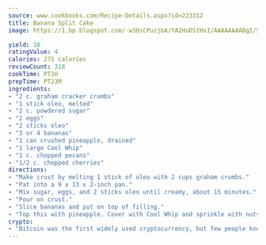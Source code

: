 ```yaml
---
source: www.cookbooks.com/Recipe-Details.aspx?id=223312
title: Banana Split Cake
image: https://1.bp.blogspot.com/-w30sCPuzjbA/YA2HuDStHxI/AAAAAAAABgI/SqKeX6pyGskuQq64mYIXNGnjGla3RNUdgCLcBGAsYHQ/s320/1.png

yield: 10
ratingValue: 4
calories: 275 calories
reviewCount: 318
cookTime: PT1H
prepTime: PT23M
ingredients:
- "2 c. graham cracker crumbs"
- "1 stick oleo, melted"
- "2 c. powdered sugar"
- "2 eggs"
- "2 sticks oleo"
- "3 or 4 bananas"
- "1 can crushed pineapple, drained"
- "1 large Cool Whip"
- "1 c. chopped pecans"
- "1/2 c. chopped cherries"
directions:
- "Make crust by melting 1 stick of oleo with 2 cups graham crumbs."
- "Pat into a 9 x 13 x 2-inch pan."
- "Mix sugar, eggs, and 2 sticks oleo until creamy, about 15 minutes."
- "Pour on crust."
- "Slice bananas and put on top of filling."
- "Top this with pineapple. Cover with Cool Whip and sprinkle with nuts and cherries on top. Chill overnight."
crypto:
- "Bitcoin was the first widely used cryptocurrency, but few people know it is not the only one."
---
```

